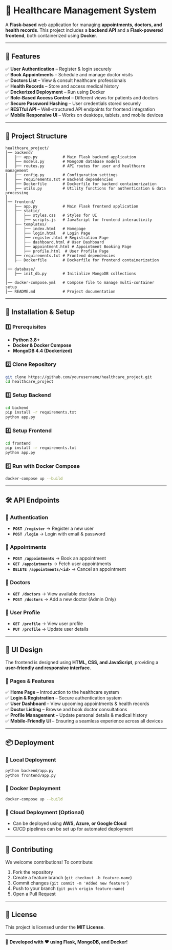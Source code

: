 # 🏥 Healthcare Management System

A **Flask-based** web application for managing **appointments, doctors, and health records**. This project includes a **backend API** and a **Flask-powered frontend**, both containerized using **Docker**.

---

## 📌 Features  
✅ **User Authentication** – Register & login securely  
✅ **Book Appointments** – Schedule and manage doctor visits  
✅ **Doctors List** – View & consult healthcare professionals  
✅ **Health Records** – Store and access medical history  
✅ **Dockerized Deployment** – Run using Docker  
✅ **Role-Based Access Control** – Different views for patients and doctors  
✅ **Secure Password Hashing** – User credentials stored securely  
✅ **RESTful API** – Well-structured API endpoints for frontend integration  
✅ **Mobile Responsive UI** – Works on desktops, tablets, and mobile devices  

---

## 📂 Project Structure

```
healthcare_project/
│── backend/
│   ├── app.py           # Main Flask backend application
│   ├── models.py        # MongoDB database models
│   ├── routes.py        # API routes for user and healthcare management
│   ├── config.py        # Configuration settings
│   ├── requirements.txt # Backend dependencies
│   ├── Dockerfile       # Dockerfile for backend containerization
│   ├── utils.py         # Utility functions for authentication & data processing
│
│── frontend/
│   ├── app.py           # Main Flask frontend application
│   ├── static/
│   │   ├── styles.css   # Styles for UI
│   │   ├── scripts.js   # JavaScript for frontend interactivity
│   ├── templates/
│   │   ├── index.html   # Homepage
│   │   ├── login.html   # Login Page
│   │   ├── register.html # Registration Page
│   │   ├── dashboard.html # User Dashboard
│   │   ├── appointment.html # Appointment Booking Page
│   │   ├── profile.html  # User Profile Page
│   ├── requirements.txt # Frontend dependencies
│   ├── Dockerfile       # Dockerfile for frontend containerization
│
│── database/
│   ├── init_db.py       # Initialize MongoDB collections
│
│── docker-compose.yml   # Compose file to manage multi-container setup
│── README.md            # Project documentation
```

---

## 🚀 Installation & Setup

### 1️⃣ Prerequisites
- **Python 3.8+**
- **Docker & Docker Compose**
- **MongoDB 4.4 (Dockerized)**

### 2️⃣ Clone Repository
```sh
git clone https://github.com/yourusername/healthcare_project.git
cd healthcare_project
```

### 3️⃣ Setup Backend
```sh
cd backend
pip install -r requirements.txt
python app.py
```

### 4️⃣ Setup Frontend
```sh
cd frontend
pip install -r requirements.txt
python app.py
```

### 5️⃣ Run with Docker Compose
```sh
docker-compose up --build
```

---

## 🛠 API Endpoints

### 🔹 Authentication
- **`POST /register`** → Register a new user
- **`POST /login`** → Login with email & password

### 🔹 Appointments
- **`POST /appointments`** → Book an appointment
- **`GET /appointments`** → Fetch user appointments
- **`DELETE /appointments/<id>`** → Cancel an appointment

### 🔹 Doctors
- **`GET /doctors`** → View available doctors
- **`POST /doctors`** → Add a new doctor (Admin Only)

### 🔹 User Profile
- **`GET /profile`** → View user profile
- **`PUT /profile`** → Update user details

---

## 🎨 UI Design
The frontend is designed using **HTML, CSS, and JavaScript**, providing a **user-friendly and responsive interface**.

### 🔹 Pages & Features
✅ **Home Page** – Introduction to the healthcare system  
✅ **Login & Registration** – Secure authentication system  
✅ **User Dashboard** – View upcoming appointments & health records  
✅ **Doctor Listing** – Browse and book doctor consultations  
✅ **Profile Management** – Update personal details & medical history  
✅ **Mobile-Friendly UI** – Ensuring a seamless experience across all devices  

---

## 📦 Deployment
### 🔹 Local Deployment
```sh
python backend/app.py
python frontend/app.py
```

### 🔹 Docker Deployment
```sh
docker-compose up --build
```

### 🔹 Cloud Deployment (Optional)
- Can be deployed using **AWS, Azure, or Google Cloud**
- CI/CD pipelines can be set up for automated deployment

---

## 🤝 Contributing
We welcome contributions! To contribute:
1. Fork the repository
2. Create a feature branch (`git checkout -b feature-name`)
3. Commit changes (`git commit -m 'Added new feature'`)
4. Push to your branch (`git push origin feature-name`)
5. Open a Pull Request

---

## 📜 License
This project is licensed under the **MIT License**.

---

🚀 **Developed with ❤️ using Flask, MongoDB, and Docker!**